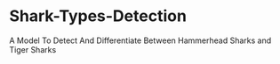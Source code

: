# Shark-Types-Detection

A Model To Detect And Differentiate Between Hammerhead Sharks and Tiger Sharks
